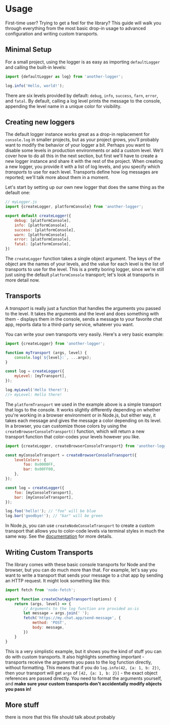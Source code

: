 # Usage

First-time user? Trying to get a feel for the library? This guide will walk you through everything from the most basic drop-in usage to advanced configuration and writing custom transports.

## Minimal Setup

For a small project, using the logger is as easy as importing `defaultLogger` and calling the built-in levels:

```js
import {defaultLogger as log} from 'another-logger';

log.info('Hello, world!');
```

There are six levels provided by default: `debug`, `info`, `success`, `farn`, `error`, and `fatal`. By default, calling a log level prints the message to the console, appending the level name in a unique color for visibility.

## Creating new loggers

The default logger instance works great as a drop-in replacement for `console.log` in smaller projects, but as your project grows, you'll probably want to modify the behavior of your logger a bit. Perhaps you want to disable some levels in production environments or add a custom level. We'll cover how to do all this in the next section, but first we'll have to create a new logger instance and share it with the rest of the project. When creating a new logger, you provide it with a list of log levels, and you specify which *transports* to use for each level. Transports define how log messages are reported; we'll talk more about them in a moment.

Let's start by setting up our own new logger that does the same thing as the default one:

```js
// myLogger.js
import {createLogger, platformConsole} from 'another-logger';

export default createLogger({
	debug: [platformConsole],
	info: [platformConsole],
	success: [platformConsole],
	warn: [platformConsole],
	error: [platformConsole],
	fatal: [platformConsole],
})
```

The `createLogger` function takes a single object argument. The keys of the object are the names of your levels, and the value for each level is the list of transports to use for the level. This is a pretty boring logger, since we're still just using the default `platformConsole` transport; let's look at transports in more detail now.

## Transports

A *transport* is really just a function that handles the arguments you passed to the level. It takes the arguments and the level and does something with them - displays them in the console, sends a message to your favorite chat app, reports data to a third-party service, whatever you want.

You can write your own transports very easily. Here's a very basic example:

```js
import {createLogger} from 'another-logger';

function myTransport (args, level) {
	console.log(`${level}:`, ...args);
}

const log = createLogger({
	myLevel: [myTransport],
});

log.myLevel('Hello there!');
//> myLevel: Hello there!
```

The `platformTransport` we used in the example above is a simple transport that logs to the console. It works slightly differently depending on whether you're working in a browser environment or in Node.js, but either way, it takes each message and gives the message a color depending on its level. In a browser, you can customize those colors by using the `createBrowserConsoleTransport()` function, which will return a new transport function that color-codes your levels however you like.

```js
import {createLogger, createBrowserConsoleTransport} from 'another-logger';

const myConsoleTransport = createBrowserConsoleTransport({
	levelColors: {
		foo: 0x0000FF,
		bar: 0x00FF00,
	},
});

const log = createLogger({
	foo: [myConsoleTransport],
	bar: [myConsoleTransport],
});

log.foo('hello!'); // "foo" will be blue
log.bar('goodbye!'); // "bar" will be green
```

In Node.js, you can use `createNodeConsoleTransport` to create a custom transport that allows you to color-code levels via terminal styles in much the same way. See the [documentation](TODO) for more details.

## Writing Custom Transports

The library comes with these basic console transports for Node and the browser, but you can do much more than that. For example, let's say you want to write a transport that sends your message to a chat app by sending an HTTP request. It might look something like this:

```js
import fetch from 'node-fetch';

export function createChatAppTransport(options) {
	return (args, level) => {
		// Arguments to the log function are provided as-is
		let message = args.join(' ');
		fetch('https://my.chat.app/send-message', {
			method: 'POST',
			body: message,
		})
	}
}
```

This is a very simplistic example, but it shows you the kind of stuff you can do with custom transports. It also highlights something important - transports receive the arguments you pass to the log function directly, without formatting. This means that if you do `log.info(42, {a: 1, b: 2})`, then your transport will get `args` of `[42, {a: 1, b: 2}]` - the exact object references are passed directly. You need to format the arguments yourself, and **make sure your custom transports don't accidentally modify objects you pass in!**

## More stuff

there is more that this file should talk about probably
